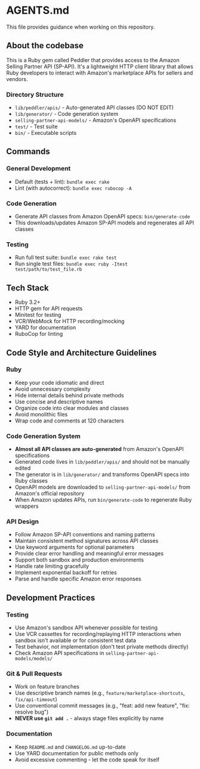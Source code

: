 # AGENTS.md

This file provides guidance when working on this repository.

## About the codebase

This is a Ruby gem called Peddler that provides access to the Amazon Selling Partner API (SP-API). It's a lightweight HTTP client library that allows Ruby developers to interact with Amazon's marketplace APIs for sellers and vendors.

### Directory Structure

- `lib/peddler/apis/` - Auto-generated API classes (DO NOT EDIT)
- `lib/generator/` - Code generation system
- `selling-partner-api-models/` - Amazon's OpenAPI specifications
- `test/` - Test suite
- `bin/` - Executable scripts

## Commands

### General Development

- Default (tests + lint): `bundle exec rake`
- Lint (with autocorrect): `bundle exec rubocop -A`

### Code Generation

- Generate API classes from Amazon OpenAPI specs: `bin/generate-code`
- This downloads/updates Amazon SP-API models and regenerates all API classes

### Testing

- Run full test suite: `bundle exec rake test`
- Run single test files: `bundle exec ruby -Itest test/path/to/test_file.rb`

## Tech Stack

- Ruby 3.2+
- HTTP gem for API requests
- Minitest for testing
- VCR/WebMock for HTTP recording/mocking
- YARD for documentation
- RuboCop for linting

## Code Style and Architecture Guidelines

### Ruby

- Keep your code idiomatic and direct
- Avoid unnecessary complexity
- Hide internal details behind private methods
- Use concise and descriptive names
- Organize code into clear modules and classes
- Avoid monolithic files
- Wrap code and comments at 120 characters

### Code Generation System

- **Almost all API classes are auto-generated** from Amazon's OpenAPI specifications
- Generated code lives in `lib/peddler/apis/` and should not be manually edited
- The generator is in `lib/generator/` and transforms OpenAPI specs into Ruby classes
- OpenAPI models are downloaded to `selling-partner-api-models/` from Amazon's official repository
- When Amazon updates APIs, run `bin/generate-code` to regenerate Ruby wrappers

### API Design

- Follow Amazon SP-API conventions and naming patterns
- Maintain consistent method signatures across API classes
- Use keyword arguments for optional parameters
- Provide clear error handling and meaningful error messages
- Support both sandbox and production environments
- Handle rate limiting gracefully
- Implement exponential backoff for retries
- Parse and handle specific Amazon error responses

## Development Practices

### Testing

- Use Amazon's sandbox API whenever possible for testing
- Use VCR cassettes for recording/replaying HTTP interactions when sandbox isn't available or for consistent test data
- Test behavior, not implementation (don't test private methods directly)
- Check Amazon API specifications in `selling-partner-api-models/models/`

### Git & Pull Requests

- Work on feature branches
- Use descriptive branch names (e.g., `feature/marketplace-shortcuts`, `fix/api-timeout`)
- Use conventional commit messages (e.g., "feat: add new feature", "fix: resolve bug")
- **NEVER use `git add .`** - always stage files explicitly by name

### Documentation

- Keep `README.md` and `CHANGELOG.md` up-to-date
- Use YARD documentation for public methods only
- Avoid excessive commenting - let the code speak for itself
